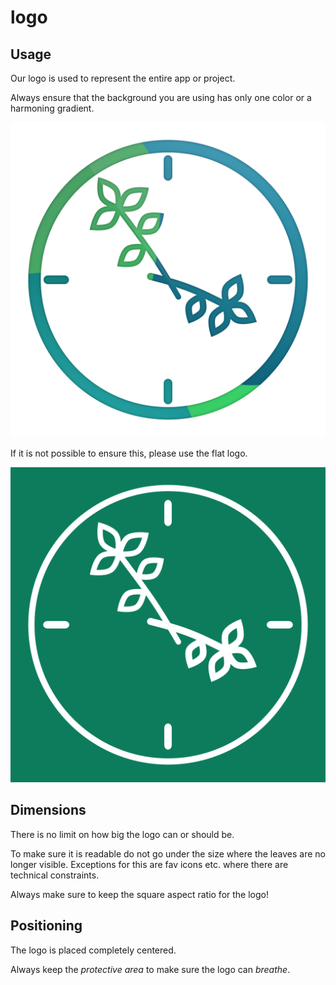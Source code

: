 logo
===

## Usage
Our logo is used to represent the entire app or project.

Always ensure that the background you are using has only one color or a harmoning gradient.

![Color](./color/ThymeSaveLogo.svg)

If it is not possible to ensure this, please use the flat logo.

![Flat](./flat/ThymeSaveLogo.svg)

## Dimensions
There is no limit on how big the logo can or should be.

To make sure it is readable do not go under the size where the leaves are no longer visible. Exceptions for this are fav icons etc. where there are technical constraints.

Always make sure to keep the square aspect ratio for the logo!

## Positioning
The logo is placed completely centered. 

Always keep the _protective area_ to make sure the logo can _breathe_.
